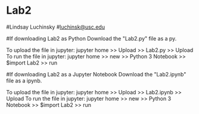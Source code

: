 # Lab2
#Lindsay Luchinsky #luchinsk@usc.edu

#If downloading Lab2 as Python
Download the "Lab2.py" file as a py.

To upload the file in jupyter: jupyter home >> Upload >> Lab2.py >> Upload To run the file in jupyter: jupyter home >> new >> Python 3 Notebook >> $import Lab2 >> run

#If downloading Lab2 as a Jupyter Notebook
Download the "Lab2.ipynb" file as a ipynb.

To upload the file in jupyter: jupyter home >> Upload >> Lab2.ipynb >> Upload To run the file in jupyter: jupyter home >> new >> Python 3 Notebook >> $import Lab2 >> run

